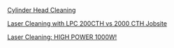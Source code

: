 [Cylinder Head Cleaning](https://youtu.be/NqwkwiRqVE0)

[Laser Cleaning with LPC 200CTH vs 2000 CTH Jobsite](https://youtu.be/nYA3yBfMJqo)

[Laser Cleaning: HIGH POWER 1000W!](https://youtu.be/Q8q3DZB_l6M)
